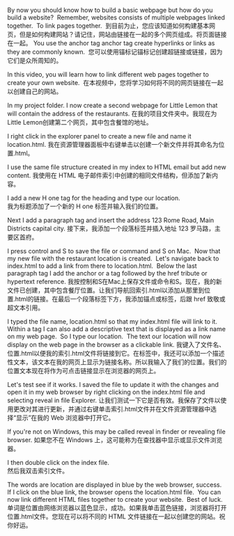 By now you should know how to build a basic webpage but how do you build a website? 
Remember, websites consists of multiple webpages linked together. 
To link pages together. 
到目前为止，您应该知道如何构建基本网页，但是如何构建网站？请记住，网站由链接在一起的多个网页组成。将页面链接在一起。
You use the anchor tag anchor tag create hyperlinks or links as they are commonly known. 
您可以使用锚标记锚标记创建超链接或链接，因为它们是众所周知的。

In this video, you will learn how to link different web pages together to create your own website. 
在本视频中，您将学习如何将不同的网页链接在一起以创建自己的网站。

In my project folder. I now create a second webpage for Little Lemon that will contain the address of the restaurants.
在我的项目文件夹中。我现在为Little Lemon创建第二个网页，其中包含餐馆的地址。

I right click in the explorer panel to create a new file and name it location.html.
我在资源管理器面板中右键单击以创建一个新文件并将其命名为位置.html。

I use the same file structure created in my index to HTML email but add new content.
我使用在 HTML 电子邮件索引中创建的相同文件结构，但添加了新内容。

I add a new H one tag for the heading and type our location.  
我为标题添加了一个新的 H one 标签并输入我们的位置。

Next I add a paragraph tag and insert the address 123 Rome Road, Main Districts capital city.
接下来，我添加一个段落标签并插入地址 123 罗马路，主要区首府。

I press control and S to save the file or command and S on Mac. 
Now that my new file with the restaurant location is created. 
Let's navigate back to index.html to add a link from there to location.html. 
Below the last paragraph tag I add the anchor or a tag followed by the href tribute or hypertext reference.
我按控制和S在Mac上保存文件或命令和S。现在，我的新文件已创建，其中包含餐厅位置。让我们导航回索引.html以添加从那里到位置.html的链接。在最后一个段落标签下方，我添加锚点或标签，后跟 href 致敬或超文本引用。

I typed the file name, location.html so that my index.html file will link to it. 
Within a tag I can also add a descriptive text that is displayed as a link name on my web page. 
So I type our location. 
The text our location will now display on the web page in the browser as a clickable link.
我键入了文件名、位置.html以便我的索引.html文件将链接到它。在标签中，我还可以添加一个描述性文本，该文本在我的网页上显示为链接名称。所以我输入了我们的位置。我们的位置文本现在将作为可点击链接显示在浏览器的网页上。

Let's test see if it works. I saved the file to update it with the changes and open it in my web browser by right clicking on the index.html file and selecting reveal in file Explorer.
让我们测试一下它是否有效。我保存了文件以使用更改对其进行更新，并通过右键单击索引.html文件并在文件资源管理器中选择“显示”在我的 Web 浏览器中打开它。

If you're not on Windows, this may be called reveal in finder or revealing file browser.
如果您不在 Windows 上，这可能称为在查找器中显示或显示文件浏览器。

I then double click on the index file.  
然后我双击索引文件。

The words are location are displayed in blue by the web browser, success. 
If I click on the blue link, the browser opens the location.html file. 
You can now link different HTML files together to create your website. 
Best of luck.
单词是位置由网络浏览器以蓝色显示，成功。如果我单击蓝色链接，浏览器将打开位置.html文件。您现在可以将不同的 HTML 文件链接在一起以创建您的网站。祝你好运。